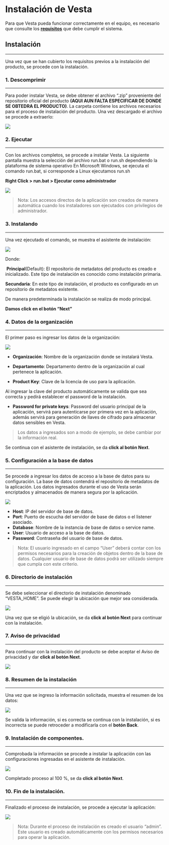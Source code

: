 # Instalación de Vesta


Para que Vesta pueda funcionar correctamente en el equipo, es necesario que consulte los [**requisitos**](/requisitos.md) que debe cumplir el sistema.



## Instalación
---

Una vez que se han cubierto los requisitos previos a la instalación del producto, se procede con la instalación.

### 1. Descomprimir
---

Para poder instalar Vesta, se debe obtener el archivo “.zip” proveniente del repositorio oficial del producto **(AQUI AUN FALTA ESPECIFICAR DE DONDE SE OBTEDRA EL PRODUCTO)**. La carpeta contiene los archivos necesarios para el proceso de instalación del producto.
Una vez descargado el archivo se procede a extraerlo:​

![](/img/instalacion/win.jpg)


### 2. Ejecutar
---

Con los archivos completos, se procede a instalar Vesta. La siguiente pantalla muestra la selección del archivo run.bat o run.sh dependiendo la plataforma de sistema operativo En Microsoft Windows, se ejecuta el comando run.bat, si corresponde a Linux ejecutamos run.sh


**Right Click  > run.bat > Ejecutar como administrador**

![](/img/instalacion/ejec.jpg)

> Nota: Los accesos directos de la aplicación son creados de manera automática cuando los instaladores son ejecutados con privilegios de administrador.

### 3. Instalando
---

Una vez ejecutado el comando, se muestra el asistente de instalación:


![](/img/instalacion/1welcome.png)

Donde:

​
**Principal**(Default): El repositorio de metadatos del producto es creado e inicializado. Este tipo de instalación es conocido como instalación primaria. 


**Secundaria**: En este tipo de instalación, el producto es configurado en un repositorio de metadatos existente.

De manera predeterminada la instalación se realiza de modo principal.

**Damos  click  en el botón “Next”**

### 4. Datos de la organización
---

El primer paso es ingresar los datos de la organización:


![](/img/instalacion/2actv.jpg)


- **Organización**: Nombre de la organización donde se instalará Vesta.

- **Departamento**: Departamento dentro de la organización al cual pertenece la aplicación.


- **Product Key**: Clave de la licencia de uso para la aplicación.

Al ingresar la clave del producto automáticamente se valida que sea correcta y pedirá establecer el password de la instalación.

- **Password  for private keys**: Password del usuario principal de la aplicación, servirá para autenticarse por primera vez en la aplicación, además servirá para generación de llaves de cifrado para almacenar datos sensibles en Vesta.

> Los datos a ingresados son a modo de ejemplo, se debe cambiar por la información real.

Se continua con el asistente de instalación, se da **click al botón Next**.

### 5. Configuración a la base de datos
---

Se procede a ingresar los datos de acceso a la base de datos para su configuración.
La base de datos contendrá el repositorio de metadatos de la aplicación. Los datos ingresados durante el uso de Vesta serán encriptados y almacenados de manera segura por la aplicación.

![](/img/instalacion/3based.png)



- **Host**: IP del servidor de base de datos.
- **Port**: Puerto de escucha del servidor de base de datos o el listener asociado.
- **Database**: Nombre de la instancia de base de datos o service name.
- **User**: Usuario de acceso a la base de datos.
- **Password**: Contraseña del usuario de base de datos. 


> Nota: El usuario ingresado en el campo “User” deberá contar con los permisos necesarios para la creación de objetos dentro de la base de datos. Cualquier usuario de base de datos podrá ser utilizado siempre que cumpla con este criterio.


### 6. Directorio de instalación
---

Se debe seleccionar el directorio de instalación denominado “VESTA_HOME”. Se puede elegir la ubicación que mejor sea considerada.

![](/img/instalacion/4directorio.jpg)

Una vez que se eligió la ubicación, se da **click al botón Next** para continuar con la instalación.

### 7. Aviso de privacidad
---

Para continuar con la instalación del producto se debe aceptar el Aviso de privacidad y dar **click al botón Next**.


![](/img/instalacion/5privacidad.jpg)

### 8. Resumen de la instalación
---

Una vez que se ingreso la información solicitada, muestra el resumen de los datos:

![](/img/instalacion/6resumen.jpg)

Se valida la información, si es correcta se continua con la instalación, si es incorrecta se puede retroceder a modificarla con el **botón Back**.

### 9. Instalación de componentes.
---

Comprobada la información se procede a instalar la aplicación con las configuraciones ingresadas en el asistente de instalación.


![](/img/instalacion/7inst.jpg)

Completado proceso al 100 %, se da **click  al botón Next**.

### 10. Fin de la instalación.
---

Finalizado el proceso de instalación, se procede a ejecutar la aplicación:

![](/img/instalacion/8fin.jpg)

> Nota: Durante el proceso de instalación es creado el usuario “admin”. Este usuario es creado automáticamente con los permisos necesarios para operar la aplicación.


  


